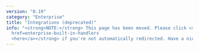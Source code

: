```yaml
---
version: "0.19"
category: "Enterprise"
title: "Integrations (deprecated)"
info: "<strong>NOTE:</strong> This page has been moved. Please click <strong><a
  href=enterprise-built-in-handlers
  >here</a></strong> if you're not automatically redirected. Have a nice day!"
---
```


<meta http-equiv="refresh" content="1;url=enterprise-built-in-handlers">
